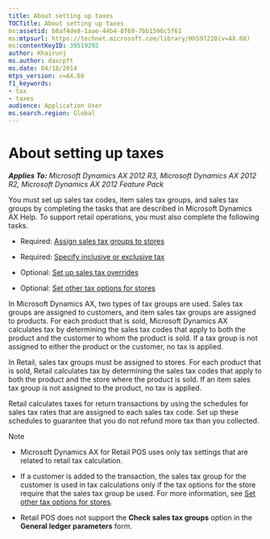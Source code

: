 ```yaml
---
title: About setting up taxes
TOCTitle: About setting up taxes
ms:assetid: b8af4de8-1aae-44b4-8f69-7bb1596c5f61
ms:mtpsurl: https://technet.microsoft.com/library/Hh597220(v=AX.60)
ms:contentKeyID: 39519292
author: Khairunj
ms.author: daxcpft
ms.date: 04/18/2014
mtps_version: v=AX.60
f1_keywords:
- tax
- taxes
audience: Application User
ms.search.region: Global
---
```


# About setting up taxes 


_**Applies To:** Microsoft Dynamics AX 2012 R3, Microsoft Dynamics AX 2012 R2, Microsoft Dynamics AX 2012 Feature Pack_

You must set up sales tax codes, item sales tax groups, and sales tax groups by completing the tasks that are described in Microsoft Dynamics AX Help. To support retail operations, you must also complete the following tasks.

  - Required: [Assign sales tax groups to stores](assign-sales-tax-groups-to-stores.md)

  - Required: [Specify inclusive or exclusive tax](specify-inclusive-or-exclusive-tax.md)

  - Optional: [Set up sales tax overrides](set-up-sales-tax-overrides.md)

  - Optional: [Set other tax options for stores](set-other-tax-options-for-stores.md)

In Microsoft Dynamics AX, two types of tax groups are used. Sales tax groups are assigned to customers, and item sales tax groups are assigned to products. For each product that is sold, Microsoft Dynamics AX calculates tax by determining the sales tax codes that apply to both the product and the customer to whom the product is sold. If a tax group is not assigned to either the product or the customer, no tax is applied.

In Retail, sales tax groups must be assigned to stores. For each product that is sold, Retail calculates tax by determining the sales tax codes that apply to both the product and the store where the product is sold. If an item sales tax group is not assigned to the product, no tax is applied.

Retail calculates taxes for return transactions by using the schedules for sales tax rates that are assigned to each sales tax code. Set up these schedules to guarantee that you do not refund more tax than you collected.


> [!NOTE]
> <UL>
> <LI>
> <P>Microsoft Dynamics AX for Retail POS uses only tax settings that are related to retail tax calculation.</P>
> <LI>
> <P>If a customer is added to the transaction, the sales tax group for the customer is used in tax calculations only if the tax options for the store require that the sales tax group be used. For more information, see <A href="set-other-tax-options-for-stores.md">Set other tax options for stores</A>.</P>
> <LI>
> <P>Retail POS does not support the <STRONG>Check sales tax groups</STRONG> option in the <STRONG>General ledger parameters</STRONG> form.</P></LI></UL>


  


